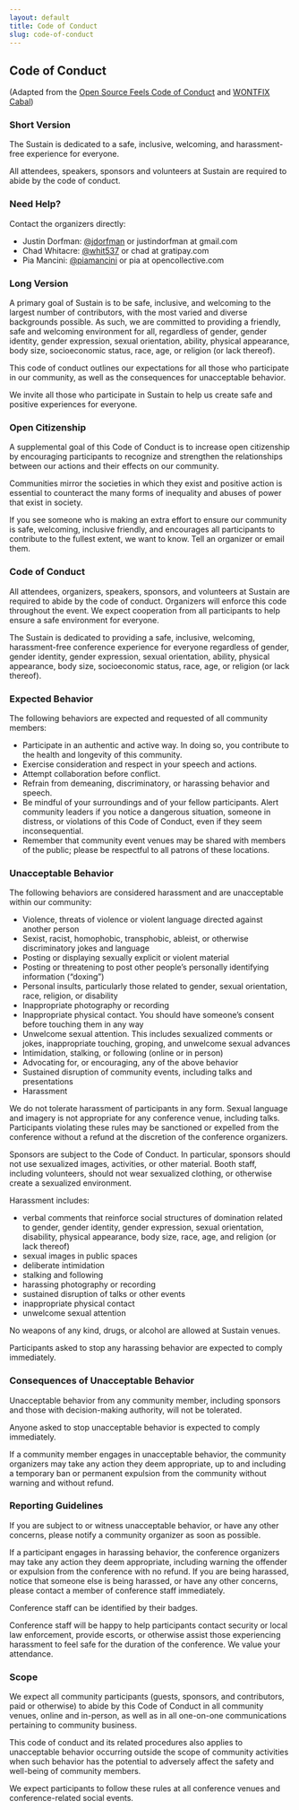 ```yaml
---
layout: default
title: Code of Conduct
slug: code-of-conduct
---
```


## Code of Conduct

(Adapted from the [Open Source Feels Code of Conduct](http://www.osfeels.com/conduct/) and [WONTFIX Cabal](https://maintainerati.org/code-of-conduct/))

### Short Version

The Sustain is dedicated to a safe, inclusive, welcoming, and harassment-free experience for everyone.

All attendees, speakers, sponsors and volunteers at Sustain are required to abide by the code of conduct.

### Need Help?

Contact the organizers directly:

* Justin Dorfman: [@jdorfman](https://twitter.com/jdorfman) or justindorfman at gmail.com
* Chad Whitacre: [@whit537](https://twitter.com/whit537) or chad at gratipay.com
* Pia Mancini: [@piamancini](https://twitter.com/piamancini) or pia at opencollective.com

### Long Version

A primary goal of Sustain is to be safe, inclusive, and welcoming to the largest number of contributors, with the most varied and diverse backgrounds possible. As such, we are committed to providing a friendly, safe and welcoming environment for all, regardless of gender, gender identity, gender expression, sexual orientation, ability, physical appearance, body size, socioeconomic status, race, age, or religion (or lack thereof).

This code of conduct outlines our expectations for all those who participate in our community, as well as the consequences for unacceptable behavior.

We invite all those who participate in Sustain to help us create safe and positive experiences for everyone.

### Open Citizenship

A supplemental goal of this Code of Conduct is to increase open citizenship by encouraging participants to recognize and strengthen the relationships between our actions and their effects on our community.

Communities mirror the societies in which they exist and positive action is essential to counteract the many forms of inequality and abuses of power that exist in society.

If you see someone who is making an extra effort to ensure our community is safe, welcoming, inclusive friendly, and encourages all participants to contribute to the fullest extent, we want to know. Tell an organizer or email them.

### Code of Conduct

All attendees, organizers, speakers, sponsors, and volunteers at Sustain are required to abide by the code of conduct. Organizers will enforce this code throughout the event. We expect cooperation from all participants to help ensure a safe environment for everyone.

The Sustain is dedicated to providing a safe, inclusive, welcoming, harassment-free conference experience for everyone regardless of gender, gender identity, gender expression, sexual orientation, ability, physical appearance, body size, socioeconomic status, race, age, or religion (or lack thereof).

### Expected Behavior

The following behaviors are expected and requested of all community members:

* Participate in an authentic and active way. In doing so, you contribute to the health and longevity of this community.
* Exercise consideration and respect in your speech and actions.
* Attempt collaboration before conflict.
* Refrain from demeaning, discriminatory, or harassing behavior and speech.
* Be mindful of your surroundings and of your fellow participants. Alert community leaders if you notice a dangerous situation, someone in distress, or violations of this Code of Conduct, even if they seem inconsequential.
* Remember that community event venues may be shared with members of the public; please be respectful to all patrons of these locations.

### Unacceptable Behavior

The following behaviors are considered harassment and are unacceptable within our community:

* Violence, threats of violence or violent language directed against another person
* Sexist, racist, homophobic, transphobic, ableist, or otherwise discriminatory jokes and language
* Posting or displaying sexually explicit or violent material
* Posting or threatening to post other people’s personally identifying information (“doxing”)
* Personal insults, particularly those related to gender, sexual orientation, race, religion, or disability
* Inappropriate photography or recording
* Inappropriate physical contact. You should have someone’s consent before touching them in any way
* Unwelcome sexual attention. This includes sexualized comments or jokes, inappropriate touching, groping, and unwelcome sexual advances
* Intimidation, stalking, or following (online or in person)
* Advocating for, or encouraging, any of the above behavior
* Sustained disruption of community events, including talks and presentations
* Harassment

We do not tolerate harassment of participants in any form. Sexual language and imagery is not appropriate for any conference venue, including talks. Participants violating these rules may be sanctioned or expelled from the conference without a refund at the discretion of the conference organizers.

Sponsors are subject to the Code of Conduct. In particular, sponsors should not use sexualized images, activities, or other material. Booth staff, including volunteers, should not wear sexualized clothing, or otherwise create a sexualized environment.

Harassment includes:

* verbal comments that reinforce social structures of domination related to gender, gender identity, gender expression, sexual orientation, disability, physical appearance, body size, race, age, and religion (or lack thereof)
* sexual images in public spaces
* deliberate intimidation
* stalking and following
* harassing photography or recording
* sustained disruption of talks or other events
* inappropriate physical contact
* unwelcome sexual attention

No weapons of any kind, drugs, or alcohol are allowed at Sustain venues.

Participants asked to stop any harassing behavior are expected to comply immediately.

### Consequences of Unacceptable Behavior

Unacceptable behavior from any community member, including sponsors and those with decision-making authority, will not be tolerated.

Anyone asked to stop unacceptable behavior is expected to comply immediately.

If a community member engages in unacceptable behavior, the community organizers may take any action they deem appropriate, up to and including a temporary ban or permanent expulsion from the community without warning and without refund.

### Reporting Guidelines

If you are subject to or witness unacceptable behavior, or have any other concerns, please notify a community organizer as soon as possible.

If a participant engages in harassing behavior, the conference organizers may take any action they deem appropriate, including warning the offender or expulsion from the conference with no refund. If you are being harassed, notice that someone else is being harassed, or have any other concerns, please contact a member of conference staff immediately.

Conference staff can be identified by their badges.

Conference staff will be happy to help participants contact security or local law enforcement, provide escorts, or otherwise assist those experiencing harassment to feel safe for the duration of the conference. We value your attendance.

### Scope

We expect all community participants (guests, sponsors, and contributors, paid or otherwise) to abide by this Code of Conduct in all community venues, online and in-person, as well as in all one-on-one communications pertaining to community business.

This code of conduct and its related procedures also applies to unacceptable behavior occurring outside the scope of community activities when such behavior has the potential to adversely affect the safety and well-being of community members.

We expect participants to follow these rules at all conference venues and conference-related social events.
